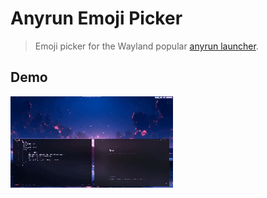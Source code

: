 # Anyrun Emoji Picker

> Emoji picker for the Wayland popular [anyrun launcher](https://github.com/anyrun-org/anyrun).

## Demo

![Emoji Picker Demo](/screenshots/emoji-picker.gif)
